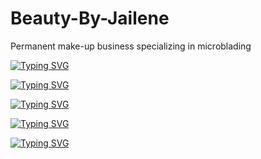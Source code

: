 # Beauty-By-Jailene
Permanent make-up business 
specializing in microblading


[![Typing SVG](https://readme-typing-svg.demolab.com/?lines=Developer%20Meroni;Delegations;Registration+Cal+Links+Routes;+Search+Mongo+Deployment)
](https://git.io/typing-svg)

[![Typing SVG](https://readme-typing-svg.demolab.com/?lines=Developer%20Karlie;Delegations;Controllers+SearchBar+Mongo;+Deployment+LoginForm)
](https://git.io/typing-svg)

[![Typing SVG](https://readme-typing-svg.demolab.com/?lines=Developer+Tara;Delegations;Models+ImageCSS+Mongo+Deployment+Routes+Styling)
](https://git.io/typing-svg)

[![Typing SVG](https://readme-typing-svg.demolab.com/?lines=Developer+Victor;Delegations;Models+Place+HeaderCSS+Styling)
](https://git.io/typing-svg)

[![Typing SVG](https://readme-typing-svg.demolab.com/?lines=Developer+Alejandro;Delegations;Models+User+LoginCSS+IndexCSS+Styling)
](https://git.io/typing-svg)

